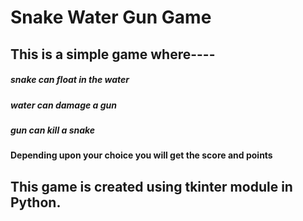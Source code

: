 # Snake Water Gun Game
## This is a simple game where----
#####  snake can float in the water
#####  water can damage a gun
#####  gun can kill a snake
#### Depending upon your choice you will get the score and points
## This game is created using tkinter module in Python.
